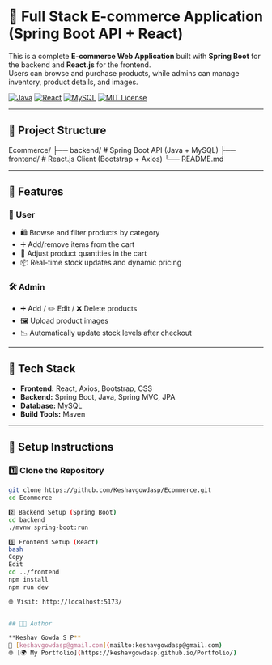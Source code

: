 # 🛒 Full Stack E-commerce Application (Spring Boot API + React)

This is a complete **E-commerce Web Application** built with **Spring Boot** for the backend and **React.js** for the frontend.  
Users can browse and purchase products, while admins can manage inventory, product details, and images.

[![Java](https://img.shields.io/badge/Backend-SpringBoot-%23007396?style=flat&logo=springboot)](https://spring.io/projects/spring-boot)
[![React](https://img.shields.io/badge/Frontend-React-%2361DAFB?style=flat&logo=react)](https://reactjs.org)
[![MySQL](https://img.shields.io/badge/Database-MySQL-%2300f?style=flat&logo=mysql)](https://www.mysql.com)
[![MIT License](https://img.shields.io/badge/license-MIT-green.svg)](LICENSE)

---

## 📁 Project Structure

Ecommerce/
├── backend/ # Spring Boot API (Java + MySQL)
├── frontend/ # React.js Client (Bootstrap + Axios)
└── README.md


---

## 🚀 Features

### 👤 User
- 🛍️ Browse and filter products by category  
- ➕ Add/remove items from the cart  
- 🔄 Adjust product quantities in the cart  
- 📦 Real-time stock updates and dynamic pricing

### 🛠️ Admin
- ➕ Add / ✏️ Edit / ❌ Delete products  
- 🖼️ Upload product images  
- 📉 Automatically update stock levels after checkout

---

## 🧰 Tech Stack

- **Frontend:** React, Axios, Bootstrap, CSS  
- **Backend:** Spring Boot, Java, Spring MVC, JPA  
- **Database:** MySQL  
- **Build Tools:** Maven  

---

## 🔧 Setup Instructions

### 1️⃣ Clone the Repository

```bash
git clone https://github.com/Keshavgowdasp/Ecommerce.git
cd Ecommerce

2️⃣ Backend Setup (Spring Boot)
cd backend
./mvnw spring-boot:run

3️⃣ Frontend Setup (React)
bash
Copy
Edit
cd ../frontend
npm install
npm run dev

🌐 Visit: http://localhost:5173/


## 👨‍💻 Author

**Keshav Gowda S P**  
📧 [keshavgowdasp@gmail.com](mailto:keshavgowdasp@gmail.com)  
🌐 [🌍 My Portfolio](https://keshavgowdasp.github.io/Portfolio/)





